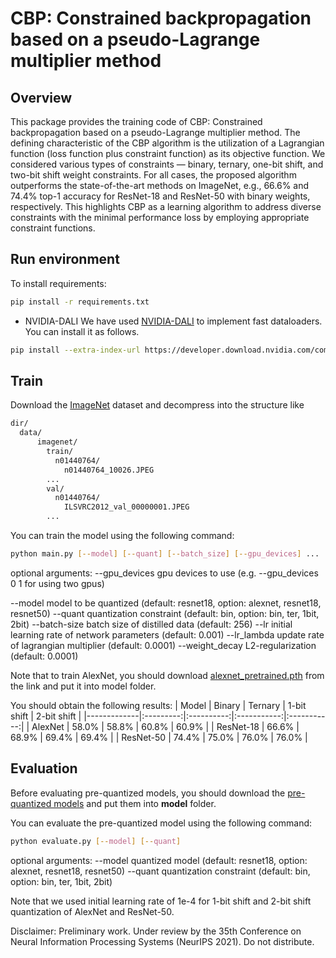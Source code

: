 # CBP: Constrained backpropagation based on a pseudo-Lagrange multiplier method

## Overview

This package provides the training code of CBP: Constrained backpropagation based on a pseudo-Lagrange multiplier method. The defining characteristic of the CBP algorithm is the utilization of a Lagrangian function (loss function plus constraint function) as its objective function. We considered various types of constraints — binary, ternary, one-bit shift, and two-bit shift weight constraints. For all cases, the proposed algorithm outperforms the state-of-the-art methods on ImageNet, e.g., 66.6\% and 74.4\% top-1 accuracy for ResNet-18 and ResNet-50 with binary weights, respectively. This highlights CBP as a learning algorithm to address diverse constraints with the minimal performance loss by employing appropriate constraint functions.


## Run environment

To install requirements:
```bash
pip install -r requirements.txt
```
+ NVIDIA-DALI
    We have used [NVIDIA-DALI](https://docs.nvidia.com/deeplearning/sdk/dali-developer-guide/docs/index.html) to implement fast dataloaders.
    You can install it as follows.
```bash
pip install --extra-index-url https://developer.download.nvidia.com/compute/redist --upgrade nvidia-dali-cuda110==0.23
```
## Train
Download the [ImageNet](https://image-net.org/challenges/LSVRC/2012/) dataset and decompress into the structure like
```bash
dir/
  data/
      imagenet/
        train/
          n01440764/
            n01440764_10026.JPEG
        ...
        val/
          n01440764/
            ILSVRC2012_val_00000001.JPEG
        ...
```

You can train the model using the following command:
```bash
python main.py [--model] [--quant] [--batch_size] [--gpu_devices] ...
```

optional arguments:
--gpu_devices             gpu devices to use (e.g. --gpu_devices 0 1 for using two gpus)

--model                     model to be quantized (default: resnet18, option: alexnet, resnet18, resnet50)
--quant                     quantization constraint (default: bin, option: bin, ter, 1bit, 2bit)
--batch-size                batch size of distilled data (default: 256)
--lr                           initial learning rate of network parameters (default: 0.001)
--lr_lambda                 update rate of lagrangian multiplier (default: 0.0001)
--weight_decay            L2-regularization (default: 0.0001)

Note that to train AlexNet, you should download [alexnet_pretrained.pth](https://drive.google.com/drive/folders/1oey86qHAGvl6YScrjH7KmWKEw3Deev0m?usp=sharing) from the link and put it into model folder.

You should obtain the following results:
| Model      |   Binary  | Ternary  | 1-bit shift | 2-bit shift |
|-------------|:---------:|:----------:|:-----------:|:-----------:|
| AlexNet     |   58.0%  |   58.8%  |    60.8%   |    60.9%   |
| ResNet-18 |   66.6%  |   68.9%  |    69.4%   |    69.4%   |
| ResNet-50 |   74.4%  |   75.0%  |    76.0%   |    76.0%   |

## Evaluation

Before evaluating pre-quantized models, you should download the [pre-quantized models](https://drive.google.com/drive/folders/1oey86qHAGvl6YScrjH7KmWKEw3Deev0m?usp=sharing) and put them into **model** folder.

You can evaluate the pre-quantized model using the following command:
```bash
python evaluate.py [--model] [--quant]
```
optional arguments:
--model                     quantized model (default: resnet18, option: alexnet, resnet18, resnet50)
--quant                     quantization constraint (default: bin, option: bin, ter, 1bit, 2bit)

Note that we used initial learning rate of 1e-4 for 1-bit shift and 2-bit shift quantization of AlexNet and ResNet-50.

Disclaimer: Preliminary work. Under review by the 35th Conference on 
Neural Information Processing Systems (NeurIPS 2021). Do not distribute.
